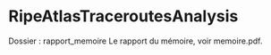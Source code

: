 # RipeAtlasTraceroutesAnalysis

Dossier : rapport_memoire 
Le rapport du mémoire, voir memoire.pdf. 
